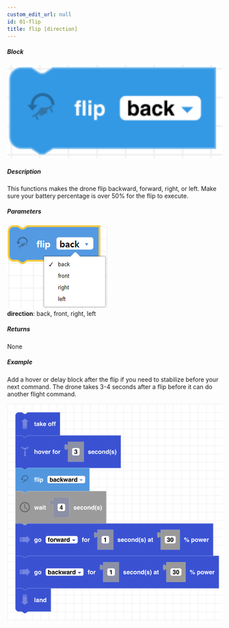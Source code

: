 ```yaml
---
custom_edit_url: null
id: 01-flip
title: flip [direction]
---
```


##### Block

![flip image](flip_2.PNG)<br /> 

##### Description

This functions makes the drone flip backward, forward, right, or left. Make sure your battery percentage is over 50% for the flip to execute.

##### Parameters
![flip param image](flip_params_2.PNG)<br /> 
**direction**: back, front, right, left <br /> 

##### Returns

None

##### Example
Add a hover or delay block after the flip if you need to stabilize before your next command. The drone takes 3-4 seconds after a flip before it can do another flight command.

![Junior flip example](flip_example.png)
